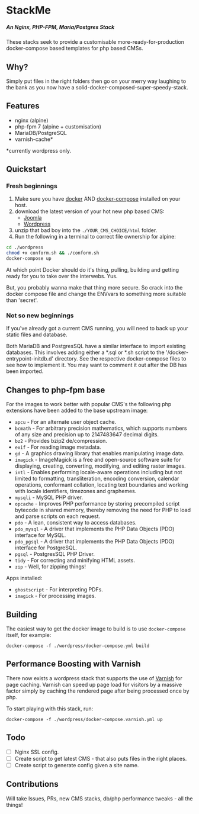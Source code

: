 # StackMe

##### An Nginx, PHP-FPM, Maria/Postgres Stack

These stacks seek to provide a customisable more-ready-for-production 
docker-compose based templates for php based CMSs.

## Why?
Simply put files in the right folders then go on your merry way laughing to the
bank as you now have a solid-docker-composed-super-speedy-stack.

## Features

* nginx (alpine)
* php-fpm 7 (alpine + customisation)
* MariaDB/PostgreSQL
* varnish-cache*

*currently wordpress only.

## Quickstart
### Fresh beginnings

1. Make sure you have [docker][docker] AND [docker-compose][docker-compose] installed on your host.
2. download the latest version of your hot new php based CMS:
    * [Joomla](https://downloads.joomla.org/)
    * [Wordpress](https://wordpress.org/download/)
3. unzip that bad boy into the `./YOUR_CMS_CHOICE/html` folder.
4. Run the following in a terminal to correct file ownership for alpine:

```sh
cd ./wordpress
chmod +x conform.sh && ./conform.sh
docker-compose up
```

At which point Docker should do it's thing, pulling, building and getting ready
for you to take over the interwebs. Yus.

But, you probably wanna make that thing more secure. So crack into the docker
compose file and change the ENVvars to something more suitable than 'secret'.

### Not so new beginnings

If you've already got a current CMS running, you will need to back up your 
static files and database.

Both MariaDB and PostgresSQL have a similar interface to import existing
databases. This involves adding either a *.sql or *.sh script to the 
'/docker-entrypoint-initdb.d' directory. See the respective docker-compose files
to see how to implement it. You may want to comment it out after the DB has been
imported.

## Changes to php-fpm base
For the images to work better with popular CMS's the following php extensions 
have been added to the base upstream image:

* `apcu` - For an alternate user object cache.
* `bcmath` - For arbitrary precision mathematics, which supports numbers of any size and precision up to 2147483647 decimal digits.
* `bz2` - Provides bzip2 de/compression.
* `exif` - For reading image metadata.
* `gd` - A graphics drawing library that enables manipulating image data.
* `imagick` - ImageMagick is a free and open-source software suite for displaying, creating, converting, modifying, and editing raster images.
* `intl` - Enables performing locale-aware operations including but not limited to formatting, transliteration, encoding conversion, calendar operations, conformant collation, locating text boundaries and working with locale identifiers, timezones and graphemes.
* `mysqli` - MySQL PHP driver.
* `opcache` - Improves PHP performance by storing precompiled script bytecode in shared memory, thereby removing the need for PHP to load and parse scripts on each request.
* `pdo` - A lean, consistent way to access databases.
* `pdo_mysql` - A driver that implements the PHP Data Objects (PDO) interface for MySQL.
* `pdo_pgsql` - A driver that implements the PHP Data Objects (PDO) interface for PostgreSQL.
* `pgsql` - PostgresSQL PHP Driver.
* `tidy` - For correcting and minifying HTML assets.
* `zip` - Well, for zipping things!

Apps installed:
* `ghostscript` - For interpreting PDFs.
* `imagick` - For processing images.

## Building

The easiest way to get the docker image to build is to use `docker-compose` itself, for example:

```shell
docker-compose -f ./wordpress/docker-compose.yml build
```

## Performance Boosting with Varnish
There now exists a wordpress stack that supports the use of [Varnish][varnish] for page caching. 
Varnish can speed up page load for visitors by a massive factor simply by caching the rendered page 
after being processed once by php.

To start playing with this stack, run:

```shell
docker-compose -f ./wordpress/docker-compose.varnish.yml up
```

## Todo

- [ ] Nginx SSL config.
- [ ] Create script to get latest CMS - that also puts files in the right places.
- [ ] Create script to generate config given a site name.

## Contributions
Will take Issues, PRs, new CMS stacks, db/php performance tweaks - all the things!



[docker]: https://www.docker.com
[docker-compose]: https://docs.docker.com/compose/install/
[varnish]: https://varnish-cache.org/